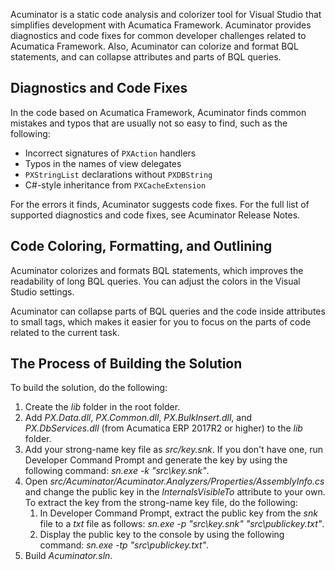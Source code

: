 Acuminator is a static code analysis and colorizer tool for Visual Studio that simplifies development with Acumatica Framework. 
Acuminator provides diagnostics and code fixes for common developer challenges related to Acumatica Framework. Also, Acuminator can colorize and format BQL statements, and can collapse attributes and parts of BQL queries.

## Diagnostics and Code Fixes
In the code based on Acumatica Framework, Acuminator finds common mistakes and typos that are usually not so easy to find, such as the following:
* Incorrect signatures of `PXAction` handlers
* Typos in the names of view delegates
* `PXStringList` declarations without `PXDBString`
* C#-style inheritance from `PXCacheExtension`

For the errors it finds, Acuminator suggests code fixes. For the full list of supported diagnostics and code fixes, see Acuminator Release Notes. 

## Code Coloring, Formatting, and Outlining
Acuminator colorizes and formats BQL statements, which improves the readability of long BQL queries. You can adjust the colors in the Visual Studio settings.

Acuminator can collapse parts of BQL queries and the code inside attributes to small tags, which makes it easier for you to focus on the parts of code related to the current task.

## The Process of Building the Solution
To build the solution, do the following:
1. Create the _lib_ folder in the root folder. 
2. Add _PX.Data.dll_, _PX.Common.dll_, _PX.BulkInsert.dll_, and _PX.DbServices.dll_ (from Acumatica ERP 2017R2 or higher) to the _lib_ folder.
3. Add your strong-name key file as _src/key.snk_. If you don't have one, run Developer Command Prompt and generate the key by using the following command: _sn.exe -k "src\key.snk"_.
3. Open _src/Acuminator/Acuminator.Analyzers/Properties/AssemblyInfo.cs_ and change the public key in the _InternalsVisibleTo_ attribute to your own. To extract the key from the strong-name key file, do the following: 
   1. In Developer Command Prompt, extract the public key from the _snk_ file to a _txt_ file as follows: _sn.exe -p "src\key.snk" "src\publickey.txt"_. 
   2. Display the public key to the console by using the following command: _sn.exe -tp "src\publickey.txt"_.
4. Build _Acuminator.sln_.

